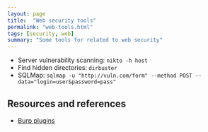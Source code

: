 ```yaml
---
layout: page
title:  "Web security tools"
permalink: "web-tools.html"
tags: [security, web]
summary: "Some tools for related to web security"
---
```



* Server vulnerability scanning: `nikto -h host`
* Find hidden directories: `dirbuster`
* SQLMap: `sqlmap -u "http://vuln.com/form" --method POST --data="login=user&password=pass"`


## Resources and references
* [Burp plugins](https://github.com/snoopysecurity/awesome-burp-extensions)
